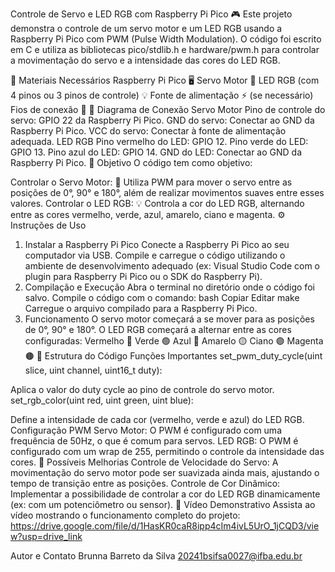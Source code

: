  Controle de Servo e LED RGB com Raspberry Pi Pico 🎮
Este projeto demonstra o controle de um servo motor e um LED RGB usando a Raspberry Pi Pico com PWM (Pulse Width Modulation). O código foi escrito em C e utiliza as bibliotecas pico/stdlib.h e hardware/pwm.h para controlar a movimentação do servo e a intensidade das cores do LED RGB. 

🛒 Materiais Necessários
Raspberry Pi Pico 🖥️
Servo Motor 🤖
LED RGB (com 4 pinos ou 3 pinos de controle) 💡
Fonte de alimentação ⚡ (se necessário)
Fios de conexão 🔌
📏 Diagrama de Conexão
Servo Motor
Pino de controle do servo: GPIO 22 da Raspberry Pi Pico.
GND do servo: Conectar ao GND da Raspberry Pi Pico.
VCC do servo: Conectar à fonte de alimentação adequada.
LED RGB
Pino vermelho do LED: GPIO 12.
Pino verde do LED: GPIO 13.
Pino azul do LED: GPIO 14.
GND do LED: Conectar ao GND da Raspberry Pi Pico.
🎯 Objetivo
O código tem como objetivo:

Controlar o Servo Motor: 🚗
Utiliza PWM para mover o servo entre as posições de 0°, 90° e 180°, além de realizar movimentos suaves entre esses valores.
Controlar o LED RGB: 💡
Controla a cor do LED RGB, alternando entre as cores vermelho, verde, azul, amarelo, ciano e magenta.
⚙️ Instruções de Uso
1. Instalar a Raspberry Pi Pico
Conecte a Raspberry Pi Pico ao seu computador via USB.
Compile e carregue o código utilizando o ambiente de desenvolvimento adequado (ex: Visual Studio Code com o plugin para Raspberry Pi Pico ou o SDK do Raspberry Pi).
2. Compilação e Execução
Abra o terminal no diretório onde o código foi salvo.
Compile o código com o comando:
bash
Copiar
Editar
make
Carregue o arquivo compilado para a Raspberry Pi Pico.
3. Funcionamento
O servo motor começará a se mover para as posições de 0°, 90° e 180°.
O LED RGB começará a alternar entre as cores configuradas:
Vermelho 🔴
Verde 🟢
Azul 🔵
Amarelo 🟡
Ciano 🟣
Magenta 🟤
📝 Estrutura do Código
Funções Importantes
set_pwm_duty_cycle(uint slice, uint channel, uint16_t duty):

Aplica o valor do duty cycle ao pino de controle do servo motor.
set_rgb_color(uint red, uint green, uint blue):

Define a intensidade de cada cor (vermelho, verde e azul) do LED RGB.
Configuração PWM
Servo Motor: O PWM é configurado com uma frequência de 50Hz, o que é comum para servos.
LED RGB: O PWM é configurado com um wrap de 255, permitindo o controle da intensidade das cores.
🚀 Possíveis Melhorias
Controle de Velocidade do Servo: A movimentação do servo motor pode ser suavizada ainda mais, ajustando o tempo de transição entre as posições.
Controle de Cor Dinâmico: Implementar a possibilidade de controlar a cor do LED RGB dinamicamente (ex: com um potenciômetro ou sensor).
🎥 Vídeo Demonstrativo
Assista ao vídeo mostrando o funcionamento completo do projeto:
https://drive.google.com/file/d/1HasKR0caR8ipp4cIm4ivL5UrO_1jCQD3/view?usp=drive_link

Autor e Contato
Brunna Barreto da Silva
20241bsifsa0027@ifba.edu.br

